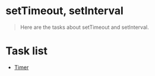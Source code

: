 # setTimeout, setInterval

> Here are the tasks about setTimeout and setInterval.

# Task list

- [Timer](https://github.com/Vahan11/ACA-Lessons/tree/main/Lessons/lesson-22-21-06-2021/timer)